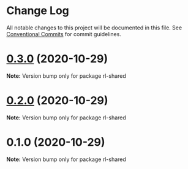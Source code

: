 # Change Log

All notable changes to this project will be documented in this file.
See [Conventional Commits](https://conventionalcommits.org) for commit guidelines.

# [0.3.0](http://github.com/jstanley70/ETX-ASU/ring-leader/compare/rl-shared@0.2.0...rl-shared@0.3.0) (2020-10-29)

**Note:** Version bump only for package rl-shared





# [0.2.0](https://github.com/ETX-ASU/ring-leader/compare/rl-shared@0.1.0...rl-shared@0.2.0) (2020-10-29)

**Note:** Version bump only for package rl-shared





# 0.1.0 (2020-10-29)

**Note:** Version bump only for package rl-shared
